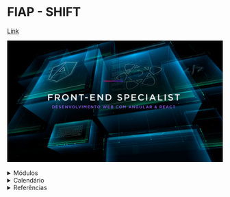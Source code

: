# FIAP - SHIFT

[Link](https://www.fiap.com.br/shift/curso/tecnologia/front-end-specialist-desenvolvimento-web-com-angular-e-react)

![Front-end Specialist](https://github.com/marcelobarbieri/fiap_frontendspecialist/blob/main/assets/frontendspecialist.png)

<details><summary>Módulos</summary>
<p>
  
- [JavaScript: Lógica de Programação (Primeiros Passos)](./logica-de-programacao/README.md)

- Prototipação: UX, UI, FIGMA & SEO

- [Front: Programação (HTML, CSS, SASS & Bootstrap)](./front-html/README.md)

- Advanced Frameworks: React

- Advanced Frameworks: Angular

</p>
</details>

<details><summary>Calendário</summary>

- [x] 26/01/2022
- [x] 27/01/2022
- [x] 31/01/2022
- [x] 02/02/2022
- [x] 03/02/2022
- [x] 07/02/2022
- [x] 09/02/2022
- [x] 10/02/2022
- [x] 14/02/2022
- [x] 16/02/2022
- [x] 17/02/2022
- [x] 21/02/2022
- [x] 23/02/2022
- [x] 24/02/2022
- [x] 03/03/2022
- [x] 07/03/2022
- [x] 09/03/2022
- [x] 10/03/2022
- [x] 14/03/2022
- [ ] 16/03/2022
- [ ] 21/03/2022
- [ ] 23/03/2022
- [ ] 28/03/2022
- [ ] 30/03/2022
- [ ] 04/04/2022
- [ ] 06/04/2022
- [ ] 07/04/2022
- [ ] 11/04/2022
- [ ] 13/04/2022
- [ ] 14/04/2022
- [ ] 18/04/2022
- [ ] 20/04/2022
- [ ] 25/04/2022
- [ ] 27/04/2022
- [ ] 28/04/2022
- [ ] 02/05/2022
- [ ] 04/05/2022
- [ ] 05/05/2022
- [ ] 09/05/2022
- [ ] 11/05/2022

</details>

<details><summary>Referências</summary>
<p>
  
- [MDN Web Docs](https://developer.mozilla.org/pt-BR/docs/Web/JavaScript)
  
- [W3Schools](https://www.w3schools.com/js/default.asp)

</p>
</details>

